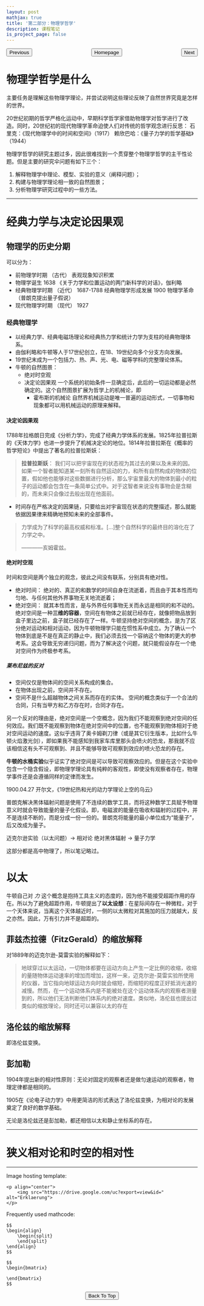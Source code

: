 ```yaml
---
layout: post
mathjax: true
title: '第二部分：物理学哲学'
description: 课程笔记
is_project_page: false
---
```


<p style="text-align:center;">
<button type="button" onclick="window.location.href='index.html';">Homepage</button>
<span style="float:left;"><button type="button" onclick="window.location.href='PartI.html';">Previous</button></span>
<span style="float:right;"><button type="button" onclick="window.location.href='PartIII.html';">Next</button></span>
</p>

# 物理学哲学是什么
主要任务是理解这些物理学理论，并尝试说明这些理论反映了自然世界究竟是怎样的世界。

20世纪初期的哲学严格化运动中，早期科学哲学家借助物理学对哲学进行了改造。同时，20世纪初的现代物理学革命迫使人们对传统的哲学观念进行反思：
石里克：《现代物理学中的时间和空间》（1917）
赖欣巴哈：《量子力学的哲学基础》（1944）

物理学哲学的研究主题过多，因此很难找到一个贯穿整个物理学哲学的主干性论题。但是主要的研究伞问题有如下三个：
1. 解释物理学中理论、模型、实验的意义（阐释问题）；
2. 构建与物理学理论相一致的自然图景；
3. 分析物理学研究过程中的一些方法。

***

# 经典力学与决定论因果观
## 物理学的历史分期
可以分为：
* 前物理学时期 （古代）
  表观现象知识积累
* 物理学诞生
  1638 《关于力学和位置运动的两门新科学的对话》，伽利略
* 经典物理学时期 （近代）
  1687-1788 经典物理学形成发展
  1900 物理学革命（普朗克提出量子假说）
* 现代物理学时期 （现代）
  1927
  
### 经典物理学
* 以经典力学、经典电磁场理论和经典热力学和统计力学为支柱的经典物理体系。
* 由伽利略和牛顿等人于17世纪创立，在18、19世纪向多个分支方向发展。
* 19世纪末成为一个包括力、热、声、光、电、磁等学科的完整理论体系。
* 牛顿的自然图景：
  * 绝对时空观
  * 决定论因果观
    一个系统的初始条件一旦确定后，此后的一切运动都是必然确定的。这个自然图景扩展为哲学上的机械论，即
    * 霍布斯的机械论
      自然界机械运动是唯一普遍的运动形式，一切事物和现象都可以用机械运动的原理来解释。

#### 决定论因果观
1788年拉格朗日完成《分析力学》，完成了经典力学体系的发展。1825年拉普拉斯的《天体力学》也进一步提升了机械决定论的地位。1814年拉普拉斯在《概率的哲学短论》中提出了著名的拉普拉斯妖：
> **拉普拉斯妖**： 我们可以把宇宙现在的状态视为其过去的果以及未来的因。如果一个智者能知道某一刻所有自然运动的力，和所有自然构成的物体的位置，假如他也能够对这些数据进行分析，那么宇宙里最大的物体到最小的粒子的运动都会包含在一条简单公式中。对于这智者来说没有事物会是含糊的，而未来只会像过去般出现在他面前。

* 时间存在严格决定的因果链，只要给出对宇宙现在状态的完整描述，那么就能依据因果律来精确地预知未来的全部事件。

> 力学成为了科学的最高权威和标准。\[...\]整个自然科学的最终目的溶化在了力学之中。
>
> ————亥姆霍兹。

#### 绝对时空观
时间和空间是两个独立的观念，彼此之间没有联系，分别具有绝对性。
* 绝对时间：
  绝对的、真正的和数学的时间自身在流逝着，而且由于其本性而均匀地、与任何其他外界事物无关地流逝着；
* 绝对空间：
  就其本性而言，是与外界任何事物无关而永远是相同的和不动的。绝对空间是一种**三维的容器**，空间在有物体之前就已经存在，就像把物品放到盒子里边之前，盒子就已经存在了一样。牛顿坚持绝对空间的概念，是为了区分绝对运动和相对运动，因为牛顿物理学只能在惯性系中成立。为了确认一个物体到底是不是在真正的静止中，我们必须去找一个容纳这个物体的更大的参考系。这会导致无穷递归问题，而为了解决这个问题，就只能假设存在一个绝对空间作为终极参考系。
  
##### 莱布尼兹的反对
* 空间仅仅是物体间的空间关系构成的集合。
* 在物体出现之前，空间并不存在。
* 空间不是什么超越物体之间关系而存在的实体。
空间的概念类似于一个合法的合同，只有当甲方和乙方存在时，合同才存在。 

另一个反对的理由是，绝对空间是一个空概念，因为我们不能观察到绝对空间的任何效应。我们既不能观察到物体在绝对空间中的位置，也不能观察到物体相对于绝对空间运动的速度。这似乎违背了奥卡姆剃刀律（或是其它衍生版本，比如什么牛顿火焰激光剑），即如果我不能感知到我家车库里那头会喷火的恐龙，那我就不应该相信这有头不可观察到、并且不能够导致可观察到效应的喷火恐龙的存在。

**牛顿的水桶实验**似乎证实了绝对空间是可以导致可观察效应的。但是在这个实验中包含一个隐含假设，即物理学理论具有纯粹的客观性，即使没有观察者存在，物理学事件还是会遵循同样的定律而发生。

1900.04.27 开尔文，《19世纪热和光的动力学理论上空的乌云》

普朗克解决黑体辐射问题是使用了不连续的数学工具，而将这种数学工具赋予物理意义时就会导致能量的量子化假设。即，电磁波的能量在吸收和辐射的过程中，并不是连续不断的，而是分成一份一份的。普朗克将能量的最小单位成为“能量子”，后又改成为量子。

迈克尔逊实验（以太问题）-> 相对论
绝对黑体辐射 -> 量子力学

这部分都是高中物理了，所以笔记略过。

# 以太
牛顿自己对 _力_ 这个概念是抱持工具主义的态度的，因为他不能接受超距作用的存在。所以为了避免超距作用，牛顿提出了**以太设想**：在星际间存在一种微粒，对于一个天体来说，当离这个天体越近时，一侧的以太微粒对其施加的压力就越大，反之亦然。因此，万有引力并不是超距的。

## 菲兹杰拉德（FitzGerald）的缩放解释
对1889年的迈克尔逊-莫雷实验的解释如下：
> 地球穿过以太运动，一切物体都要在运动方向上产生一定比例的收缩，收缩的量随物体运动速率的增加而增加，这样一来，迈克尔逊-莫雷实验所使用的仪器，当它指向地球运动方向时就会缩短，而缩短的程度正好抵消光速的减慢。然而，在一个运动体系内是不能被处在这个运动体系内的观察者测量到的，所以他们无法判断他们体系内的绝对速度。类似地，洛伦兹也提出过类似的缩放理论，同时还可以兼容以太的存在

## 洛伦兹的缩放解释
即洛伦兹变换。

## 彭加勒
1904年提出新的相对性原则：无论对固定的观察者还是做匀速运动的观察者，物理定律都是相同的。

1905在《论电子动力学》中用更简洁的形式表达了洛伦兹变换，为相对论的发展奠定了良好的数学基础。

无论是洛伦兹还是彭加勒，都还相信以太和静止坐标系的存在。

***

# 狭义相对论和时空的相对性


***

Image hosting template:

```
<p align="center">
    <img src="https://drive.google.com/uc?export=view&id=" alt="Erklaerung">
</p>
```

Frequently used mathcode:
```
$$
\begin{align}
    \begin{split}
    \end{split}
\end{align}
$$

$$
\begin{bmatrix}
       
\end{bmatrix}
$$

```

<p style="text-align:center;">
<button type="button" onclick="window.location.href='#top';">Back To Top</button>
<p>
